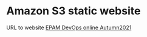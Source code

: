 # Amazon S3 static website
URL to website [EPAM DevOps online Autumn2021](http://test.aws.klassmarket.ua/)
